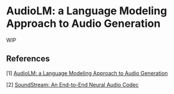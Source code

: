 # AudioLM: a Language Modeling Approach to Audio Generation
WIP

## References

[1] [AudioLM: a Language Modeling Approach to
Audio Generation](https://arxiv.org/pdf/2209.03143.pdf)

[2] [SoundStream: An End-to-End Neural Audio Codec](https://arxiv.org/pdf/2107.03312.pdf)